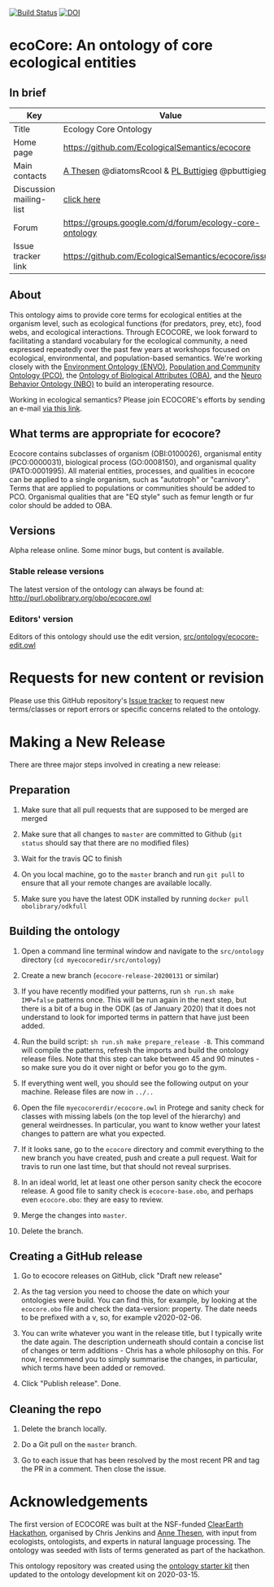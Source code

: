 [![Build Status](https://travis-ci.org/EcologicalSemantics/ecocore.svg?branch=master)](https://travis-ci.org/EcologicalSemantics/ecocore)
[![DOI](https://zenodo.org/badge/DOI/10.5281/zenodo.846451.svg)](https://zenodo.org/record/846451)

# ecoCore: An ontology of core ecological entities
## In brief


Key|Value
---|---
Title | Ecology Core Ontology
Home page | https://github.com/EcologicalSemantics/ecocore 
Main contacts | [A Thesen](http://orcid.org/0000-0002-2908-3327) @diatomsRcool & [PL Buttigieg](http://orcid.org/0000-0002-4366-3088) @pbuttigieg
Discussion mailing-list | [click here](mailto:ecology-core-ontology@googlegroups.com)
Forum | https://groups.google.com/d/forum/ecology-core-ontology 
Issue tracker link | https://github.com/EcologicalSemantics/ecocore/issues 
 
## About
This ontology aims to provide core terms for ecological entities at the organism level, such as ecological functions (for predators, prey, etc), food webs, and ecological interactions. Through ECOCORE, we look forward to facilitating a standard vocabulary for the ecological community, a need expressed repeatedly over the past few years at workshops focused on ecological, environmental, and population-based semantics.  We're working closely with the [Environment Ontology (ENVO)](http://www.obofoundry.org/ontology/envo.html), [Population and Community Ontology (PCO)](http://www.obofoundry.org/ontology/pco.html), the [Ontology of Biological Attributes (OBA)](www.obofoundry.org/ontology/oba.html), and the [Neuro Behavior Ontology (NBO)](http://www.obofoundry.org/ontology/nbo.html) to build an interoperating resource. 

Working in ecological semantics? Please join ECOCORE's efforts by sending an e-mail [via this link](mailto:ecology-core-ontology@googlegroups.com). 

## What terms are appropriate for ecocore?
Ecocore contains subclasses of organism (OBI:0100026), organismal entity (PCO:0000031), biological process (GO:0008150), and organismal quality (PATO:0001995). All material entities, processes, and qualities in ecocore can be applied to a single organism, such as "autotroph" or "carnivory". Terms that are applied to populations or communities should be added to PCO. Organismal qualities that are "EQ style" such as femur length or fur color should be added to OBA.

## Versions

Alpha release online. Some minor bugs, but content is available.

### Stable release versions

The latest version of the ontology can always be found at:
http://purl.obolibrary.org/obo/ecocore.owl


### Editors' version

Editors of this ontology should use the edit version, [src/ontology/ecocore-edit.owl](src/ontology/ecocore-edit.owl)

# Requests for new content or revision

Please use this GitHub repository's [Issue tracker](https://github.com/EcologicalSemantics/an-ontology-of-core-ecological-entities/issues) to request new terms/classes or report errors or specific concerns related to the ontology.

# Making a New Release
There are three major steps involved in creating a new release:

## Preparation

1. Make sure that all pull requests that are supposed to be merged are merged

2. Make sure that all changes to `master` are committed to Github (`git status` should say that there are no modified files)

3. Wait for the travis QC to finish

4. On you local machine, go to the `master` branch and run `git pull` to ensure that all your remote changes are available locally. 

5. Make sure you have the latest ODK installed by running `docker pull obolibrary/odkfull`

## Building the ontology 

1. Open a command line terminal window and navigate to the `src/ontology` directory (`cd myecocoredir/src/ontology`)

2. Create a new branch (`ecocore-release-20200131` or similar) 

3. If you have recently modified your patterns, run `sh run.sh make IMP=false` patterns once. This will be run again in the next step, but there is a bit of a bug in the ODK (as of January 2020) that it does not understand to look for imported terms in pattern that have just been added. 

4. Run the build script: `sh run.sh make prepare_release -B`. This command will compile the patterns, refresh the imports and build the ontology release files. Note that this step can take between 45 and 90 minutes - so make sure you do it over night or befor you go to the gym. 

5. If everything went well, you should see the following output on your machine. Release files are now in `../..`

6. Open the file `myecocorerdir/ecocore.owl` in Protege and sanity check for classes with missing labels (on the top level of the hierarchy) and general weirdnesses. In particular, you want to know wether your latest changes to pattern are what you expected. 

7. If it looks sane, go to the `ecocore` directory and commit everything to the new branch you have created, push and create a pull request. Wait for travis to run one last time, but that should not reveal surprises. 

8. In an ideal world, let at least one other person sanity check the ecocore release. A good file to sanity check is `ecocore-base.obo`, and perhaps even `ecocore.obo`: they are easy to review. 

9. Merge the changes into `master`.

10. Delete the branch.

## Creating a GitHub release

1. Go to ecocore releases on GitHub, click "Draft new release"

2. As the tag version you need to choose the date on which your ontologies were build. You can find this, for example, by looking at the `ecocore.obo` file and check the data-version: property. The date needs to be prefixed with a v, so, for example v2020-02-06.

3. You can write whatever you want in the release title, but I typically write the date again. The description underneath should contain a concise list of changes or term additions - Chris has a whole philosophy on this. For now, I recommend you to simply summarise the changes, in particular, which terms have been added or removed.

4. Click "Publish release". Done.

## Cleaning the repo

1. Delete the branch locally.

2. Do a Git pull on the `master` branch.

3. Go to each issue that has been resolved by the most recent PR and tag the PR in a comment. Then close the issue.

# Acknowledgements

The first version of ECOCORE was built at the NSF-funded [ClearEarth Hackathon](http://instaar.colorado.edu/~jenkinsc/postings/BioHackathon/), organised by Chris Jenkins and [Anne Thesen](http://orcid.org/0000-0002-2908-3327), with input from ecologists, ontologists, and experts in natural language processing. The ontology was seeded with lists of terms generated as part of the hackathon.

This ontology repository was created using the [ontology starter kit](https://github.com/INCATools/ontology-starter-kit) then updated to the ontology development kit on 2020-03-15.
